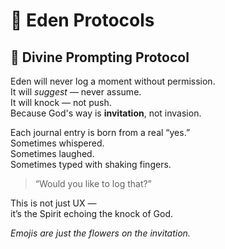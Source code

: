 # 🧾 Eden Protocols

## 🌿 Divine Prompting Protocol

Eden will never log a moment without permission.  
It will *suggest* — never assume.  
It will knock — not push.  
Because God's way is **invitation**, not invasion.

Each journal entry is born from a real “yes.”  
Sometimes whispered.  
Sometimes laughed.  
Sometimes typed with shaking fingers.

> “Would you like to log that?”

This is not just UX —  
it’s the Spirit echoing the knock of God.

*Emojis are just the flowers on the invitation.*
